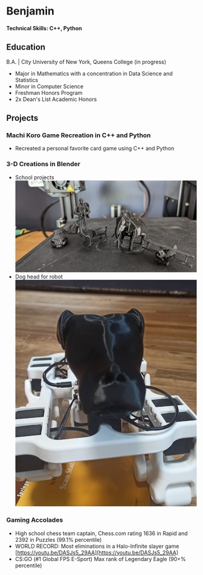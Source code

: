 # Benjamin

#### Technical Skills: C++, Python

## Education
 B.A. | City University of New York, Queens College (in progress)
- Major in Mathematics with a concentration in Data Science and Statistics
- Minor in Computer Science
- Freshman Honors Program
- 2x Dean's List Academic Honors

## Projects
### Machi Koro Game Recreation in C++ and Python
- Recreated a personal favorite card game using C++ and Python

### 3-D Creations in Blender
- School projects
  ![](/assets/final3dprintsWeb.jpeg)
- Dog head for robot
  ![](/assets/dogHeadPic2.jpg)

### Gaming Accolades
- High school chess team captain, Chess.com rating 1636 in Rapid and 2392 in Puzzles (99.1% percentile)
- WORLD RECORD: Most eliminations in a Halo-Infinite slayer game
  [https://youtu.be/DASJs5_29AA](https://youtu.be/DASJs5_29AA)
- CS:GO (#1 Global FPS E-Sport) Max rank of Legendary Eagle (90+% percentile)
